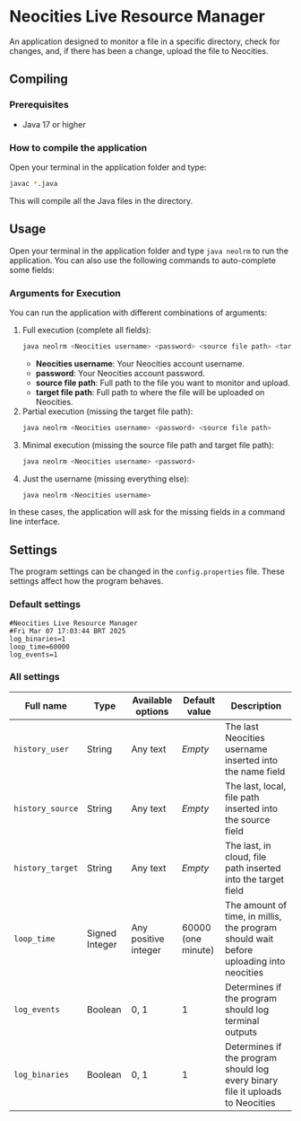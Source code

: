 # Neocities Live Resource Manager
An application designed to monitor a file in a specific directory, check for changes, and, if there has been a change, upload the file to Neocities.

## Compiling
### Prerequisites
- Java 17 or higher

### How to compile the application
Open your terminal in the application folder and type:

```bash
javac *.java
```

This will compile all the Java files in the directory.

## Usage
Open your terminal in the application folder and type `java neolrm` to run the application. You can also use the following commands to auto-complete some fields:

### Arguments for Execution
You can run the application with different combinations of arguments:

1. Full execution (complete all fields):
    ```bash
    java neolrm <Neocities username> <password> <source file path> <target file path>
    ```
    - **Neocities username**: Your Neocities account username.
    - **password**: Your Neocities account password.
    - **source file path**: Full path to the file you want to monitor and upload.
    - **target file path**: Full path to where the file will be uploaded on Neocities.
2. Partial execution (missing the target file path):
    ```bash
    java neolrm <Neocities username> <password> <source file path>
    ```
3. Minimal execution (missing the source file path and target file path):
    ```bash
    java neolrm <Neocities username> <password>
    ```
4. Just the username (missing everything else):
    ```bash
    java neolrm <Neocities username> 
    ```
In these cases, the application will ask for the missing fields in a command line interface.

## Settings
The program settings can be changed in the `config.properties` file. These settings affect how the program behaves.

### Default settings
```properties
#Neocities Live Resource Manager
#Fri Mar 07 17:03:44 BRT 2025
log_binaries=1
loop_time=60000
log_events=1

```

### All settings
| Full name        | Type           | Available options    | Default value      | Description                                                                            |
|------------------|----------------|----------------------|--------------------|----------------------------------------------------------------------------------------|
| `history_user`   | String         | Any text             | _Empty_            | The last Neocities username inserted into the name field                               |
| `history_source` | String         | Any text             | _Empty_            | The last, local, file path inserted into the source field                              |
| `history_target` | String         | Any text             | _Empty_            | The last, in cloud, file path inserted into the target field                           |
| `loop_time`      | Signed Integer | Any positive integer | 60000 (one minute) | The amount of time, in millis, the program should wait before uploading into neocities |
| `log_events`     | Boolean        | 0, 1                 | 1                  | Determines if the program should log terminal outputs                                  |
| `log_binaries`   | Boolean        | 0, 1                 | 1                  | Determines if the program should log every binary file it uploads to Neocities         |

